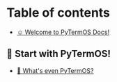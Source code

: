 # Table of contents

* [☺️ Welcome to PyTermOS Docs!](README.md)

## 🥳 Start with PyTermOS! <a href="#start" id="start"></a>

* [🧐 What's even PyTermOS?](start/whatis.md)
